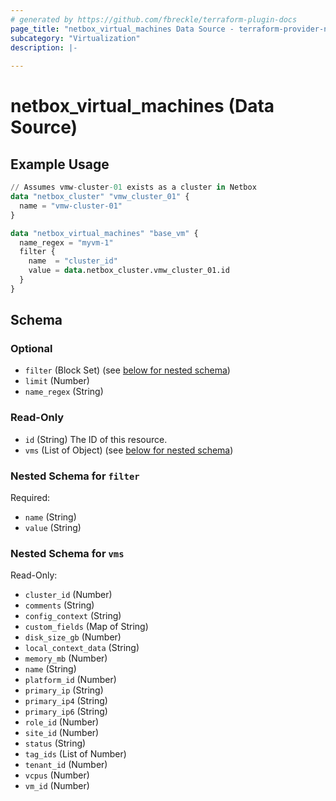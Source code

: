 ```yaml
---
# generated by https://github.com/fbreckle/terraform-plugin-docs
page_title: "netbox_virtual_machines Data Source - terraform-provider-netbox"
subcategory: "Virtualization"
description: |-
  
---
```


# netbox_virtual_machines (Data Source)



## Example Usage

```terraform
// Assumes vmw-cluster-01 exists as a cluster in Netbox
data "netbox_cluster" "vmw_cluster_01" {
  name = "vmw-cluster-01"
}

data "netbox_virtual_machines" "base_vm" {
  name_regex = "myvm-1"
  filter {
    name  = "cluster_id"
    value = data.netbox_cluster.vmw_cluster_01.id
  }
}
```

<!-- schema generated by tfplugindocs -->
## Schema

### Optional

- `filter` (Block Set) (see [below for nested schema](#nestedblock--filter))
- `limit` (Number)
- `name_regex` (String)

### Read-Only

- `id` (String) The ID of this resource.
- `vms` (List of Object) (see [below for nested schema](#nestedatt--vms))

<a id="nestedblock--filter"></a>
### Nested Schema for `filter`

Required:

- `name` (String)
- `value` (String)


<a id="nestedatt--vms"></a>
### Nested Schema for `vms`

Read-Only:

- `cluster_id` (Number)
- `comments` (String)
- `config_context` (String)
- `custom_fields` (Map of String)
- `disk_size_gb` (Number)
- `local_context_data` (String)
- `memory_mb` (Number)
- `name` (String)
- `platform_id` (Number)
- `primary_ip` (String)
- `primary_ip4` (String)
- `primary_ip6` (String)
- `role_id` (Number)
- `site_id` (Number)
- `status` (String)
- `tag_ids` (List of Number)
- `tenant_id` (Number)
- `vcpus` (Number)
- `vm_id` (Number)



